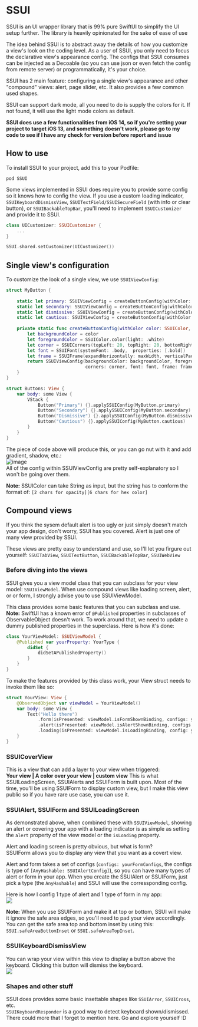 # SSUI
SSUI is an UI wrapper library that is 99% pure SwiftUI to simplify the UI setup further. The library is heavily opinionated for the sake of ease of use<br/>

The idea behind SSUI is to abstract away the details of how you customize a view's look on the coding level. As a user of SSUI, you only need to focus the declarative view's appearance config. The configs that SSUI consumes can be injected as a Decoable (so you can use json or even fetch the config from remote server) or programmatically, it's your choice.<br/>

SSUI has 2 main feature: configuring a single view's appearance and other "compound" views: alert, page slider, etc. It also provides a few common used shapes.

SSUI can support dark mode, all you need to do is supply the colors for it. If not found, it will use the light mode colors as default.

**SSUI does use a few functionalities from iOS 14, so if you're setting your project to target iOS 13, and something doesn't work, please go to my code to see if I have any check for version before report and issue**

## How to use
To install SSUI to your project, add this to your Podfile: 
```
pod SSUI
```

Some views implemented in SSUI does require you to provide some config so it knows how to config the view. If you use a custom loading indicator, `SSUIKeyboardDismissView`, `SSUITextField/SSUISecureField` (with info or clear button), or `SSUIBackableTopBar`, you'll need to implement `SSUICustomizer` and provide it to SSUI.
``` Swift
class UICustomizer: SSUICustomizer {
    ...
}

SSUI.shared.setCustomizer(UICustomizer())
```

## Single view's configuration
To customize the look of a single view, we use `SSUIViewConfig`:
``` Swift
struct MyButton {
    
    static let primary: SSUIViewConfig = createButtonConfig(withColor: MyColor.primary)
    static let secondary: SSUIViewConfig = createButtonConfig(withColor: MyColor.secondary)
    static let dismissive: SSUIViewConfig = createButtonConfig(withColor: MyColor.dismissive)
    static let cautious: SSUIViewConfig = createButtonConfig(withColor: MyColor.cautious)
    
    private static func createButtonConfig(withColor color: SSUIColor, maxWidth: Bool = false) -> SSUIViewConfig {
        let backgroundColor = color
        let foregroundColor = SSUIColor.color(light: .white)
        let corner = SSUICorners(topLeft: 20, topRight: 20, bottomRight: 20, bottomLeft: 20)
        let font = SSUIFont(systemFont: .body,  properties: [.bold])
        let frame = SSUIFrame(expandHorizontally: maxWidth, verticalPadding: 10, horizontalPadding: 20)
        return SSUIViewConfig(backgroundColor: backgroundColor, foregroundColor: foregroundColor,
                              corners: corner, font: font, frame: frame)
    }
}

struct Buttons: View {
    var body: some View {
        VStack {
            Button("Primary") {}.applySSUIConfig(MyButton.primary)
            Button("Secondary") {}.applySSUIConfig(MyButton.secondary)
            Button("Dismissive") {}.applySSUIConfig(MyButton.dismissive)
            Button("Cautious") {}.applySSUIConfig(MyButton.cautious)
        }
    }
}
```
The piece of code above will produce this, or you can go nut with it and add gradient, shadow, etc.: <br/>
![image](./Images/sample_buttons.png)
<br/>
All of the config within SSUIViewConfig are pretty self-explanatory so I won't be going over them. <br/>

**Note:** SSUIColor can take String as input, but the string has to conform the format of: `[2 chars for opacity][6 chars for hex color]`

## Compound views
If you think the sysem default alert is too ugly or just simply doesn't match your app design, don't worry, SSUI has you covered.
Alert is just one of many view provided by SSUI. <br/>

These views are pretty easy to understand and use, so I'll let you firgure out yourself:  `SSUITabView`, `SSUITextButton`, `SSUIBackableTopBar`, `SSUIWebView`

### Before diving into the views
SSUI gives you a view model class that you can subclass for your view model: `SSUIViewModel`. When use compound views like loading screen, alert, or or form, I strongly advise you to use SSUIViewModel.

This class provides some basic features that you can subclass and use.
**Note:** SwiftUI has a known error of `@Published` properties in subclasses of ObservableObject doesn't work. To work around that, we need to update a dummy published properties in the superclass. Here is how it's done:
``` Swift
class YourViewModel: SSUIViewModel {
    @Published var yourProperty: YourType {
        didSet {
            didSetAPublishedProperty()
        }
    }
}
```

To make the features provided by this class work, your View struct needs to invoke them like so:<br/>
``` Swift
struct YourView: View {
    @ObservedObject var viewModel = YourViewModel()
    var body: some View {
        Text("Hello there")
            .form(isPresented: viewModel.isFormShownBinding, configs: yourFormConfigs, form: viewModel.form)
            .alert(isPresented: viewModel.isAlertShownBinding, configs: yourAlertConfigs, alert: viewModel.alert)
            .loading(isPresented: viewModel.isLoadingBinding, config: yourLoadingConfig)
    }
}
```

### SSUICoverView
This is a view that can add a layer to your view when triggered:<br/> 
**Your view | A color over your view | custom view**
This is what SSUILoadingScreen, SSUIAlerts and SSUIForm is built upon. Most of the time, you'll be using SSUIForm to display custom view, but I make this view public so if you have rare use case, you can use it.

### SSUIAlert, SSUIForm and SSUILoadingScreen
As demonstrated above, when combined these with `SSUIViewModel`, showing an alert or covering your app with a loading indicator is as simple as setting  the `alert` property of the view model or the `isLoading` property.<br/>

Alert and loading screen is pretty obvious, but what is form?<br/>
SSUIForm allows you to display any view that you want as a covert view.

Alert and form takes a set of configs (`configs: yourFormConfigs`, the configs is type of `[AnyHashable: SSUIAlertConfig]`), so you can have many types of alert or form in your app. When you create the SSUIAlert or SSUIForm, just pick a type (the `AnyHashable`) and SSUI will use the corressponding config.

Here is how I config 1 type of alert and 1 type of form in my app:<br/>
![](./Images/alert_and_form.gif)

**Note:** When you use SSUIForm and make it at top or bottom, SSUI will make it ignore the safe area edges, so you'll need to pad your view accordingly. You can get the safe area top and bottom inset by using this: `SSUI.safeAreaBottomInset` or `SSUI.safeAreaTopInset`. <br/>

### SSUIKeyboardDismissView
You can wrap your view within this view to display a button above the keyboard. Clicking this button will dismiss the keyboard.<br/>
![](./Images/keyboard_dismiss.gif)

### Shapes and other stuff
SSUI does provides some basic insettable shapes like `SSUIArror`, `SSUICross`, etc.<br/>
`SSUIKeyboardResponder` is a good way to detect keyboard shown/dismissed.
There could more that I forget to mention here. Go and explore yourself :D
